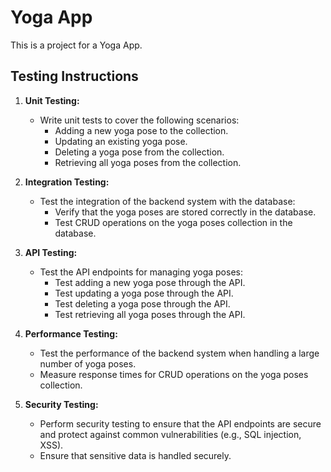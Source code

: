 # Yoga App

This is a project for a Yoga App.

## Testing Instructions
1. **Unit Testing:** 
   - Write unit tests to cover the following scenarios:
      - Adding a new yoga pose to the collection.
      - Updating an existing yoga pose.
      - Deleting a yoga pose from the collection.
      - Retrieving all yoga poses from the collection.

2. **Integration Testing:**
   - Test the integration of the backend system with the database:
      - Verify that the yoga poses are stored correctly in the database.
      - Test CRUD operations on the yoga poses collection in the database.

3. **API Testing:**
   - Test the API endpoints for managing yoga poses:
      - Test adding a new yoga pose through the API.
      - Test updating a yoga pose through the API.
      - Test deleting a yoga pose through the API.
      - Test retrieving all yoga poses through the API.

4. **Performance Testing:**
   - Test the performance of the backend system when handling a large number of yoga poses.
   - Measure response times for CRUD operations on the yoga poses collection.

5. **Security Testing:**
   - Perform security testing to ensure that the API endpoints are secure and protect against common vulnerabilities (e.g., SQL injection, XSS).
   - Ensure that sensitive data is handled securely.